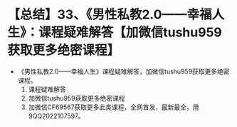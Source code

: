 # 【总结】33、《男性私教2.0——幸福人生》：课程疑难解答【加微信tushu959获取更多绝密课程】

-   《男性私教2.0——幸福人生》课程疑难解答，加微信tushu959获取更多绝密课程。
    1.  课程疑难解答
    2.  加微信tushu959获取更多绝密课程
    3.  加微信CF69567获取更多此类课程，全网首发，最新最全，用9QQ2022107597。